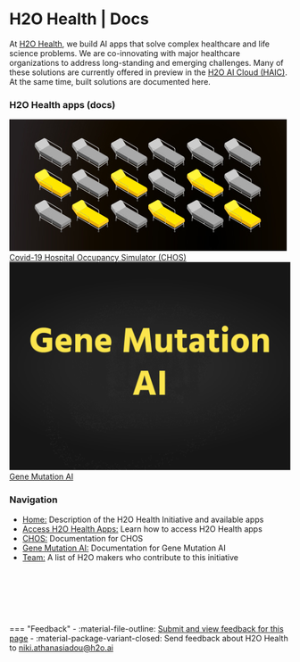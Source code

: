 <h1 class="home-page-title"> H2O Health | Docs</h1>

At <a href="https://h2o.ai/solutions/industry/health/" target="_blank" >H2O Health</a>, we build AI apps that solve complex healthcare and life science problems. We are co-innovating with major healthcare organizations to address long-standing and emerging challenges. Many of these solutions are currently offered in preview in the <a href="https://cloud.h2o.ai/login?referer=%2F" target="_blank" >H2O AI Cloud (HAIC)</a>. At the same time, built solutions are documented here. 

<h3 class="suite-title">H2O Health apps (docs)</h3>

<div class="home-suite-container">
  <a href="./epidemiology/covid_19_hospital_occupancy_simulator/overview/" class="home-app-link">
    <img src="assets/index/logo_chos.png" class="home-app-logo" />
    <span>Covid-19 Hospital Occupancy Simulator (CHOS)</span>
  </a>
  <a href="./gene_mutation/overview/" class="home-app-link">
    <img src="assets/index/logo_mutation.png" class="home-app-logo" />
    <span>Gene Mutation AI</span>
  </a>
</div>

<h3 class="suite-title">Navigation</h3>
<ul style="margin-bottom: 80px;">
  <li>
    <span><a class="table-of-contents-link" href="/h2o-health/">Home:</a> Description of the H2O Health Initiative and available apps</span>
  </li>
  <li>
    <span><a class="table-of-contents-link" href="/h2o-health/access_h2o_health_apps/">Access H2O Health Apps:</a> Learn how to access H2O Health apps</span>
  </li>
  <li>
    <span><a class="table-of-contents-link" href="/h2o-health/epidemiology/covid_19_hospital_occupancy_simulator/overview/">CHOS:</a> Documentation for CHOS</span>
  </li>
  <li>
    <span><a class="table-of-contents-link" href="/gene_mutation/overview/">Gene Mutation AI:</a> Documentation for Gene Mutation AI</span>
  </li>
  <li>
    <span><a class="table-of-contents-link" href="/h2o-health/team/">Team:</a> A list of H2O makers who contribute to this initiative</span>
  </li>
</ul>


<br>

=== "Feedback"
    - :material-file-outline: <a href="https://github.com/h2oai/h2o-health/issues/new?assignees=5675sp&labels=h2o_health%2Fdocumentation&template=general_documentation_feedback.md&title=%5BH2O+Health+DOCS%5D" target="_blank">Submit and view feedback for this page</a>
    - :material-package-variant-closed: Send feedback about H2O Health to <niki.athanasiadou@h2o.ai>
